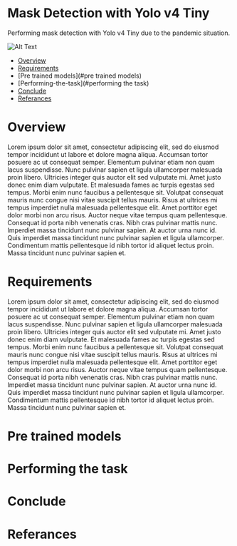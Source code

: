 # Mask Detection with Yolo v4 Tiny
Performing mask detection with Yolo v4 Tiny due to the pandemic situation.

![Alt Text](https://github.com/dgkngzlr/mask_detection/blob/main/mask.gif?raw=true)

* [Overview](#overview)
* [Requirements](#requirements)
* [Pre trained models](#pre trained models)
* [Performing-the-task](#performing the task)
* [Conclude](#conclude)
* [Referances](#referances)

# Overview
Lorem ipsum dolor sit amet, consectetur adipiscing elit, sed do eiusmod tempor incididunt ut labore et dolore magna aliqua. Accumsan tortor posuere ac ut consequat semper. Elementum pulvinar etiam non quam lacus suspendisse. Nunc pulvinar sapien et ligula ullamcorper malesuada proin libero. Ultricies integer quis auctor elit sed vulputate mi. Amet justo donec enim diam vulputate. Et malesuada fames ac turpis egestas sed tempus. Morbi enim nunc faucibus a pellentesque sit. Volutpat consequat mauris nunc congue nisi vitae suscipit tellus mauris. Risus at ultrices mi tempus imperdiet nulla malesuada pellentesque elit. Amet porttitor eget dolor morbi non arcu risus. Auctor neque vitae tempus quam pellentesque. Consequat id porta nibh venenatis cras. Nibh cras pulvinar mattis nunc. Imperdiet massa tincidunt nunc pulvinar sapien. At auctor urna nunc id. Quis imperdiet massa tincidunt nunc pulvinar sapien et ligula ullamcorper. Condimentum mattis pellentesque id nibh tortor id aliquet lectus proin. Massa tincidunt nunc pulvinar sapien et.



# Requirements
Lorem ipsum dolor sit amet, consectetur adipiscing elit, sed do eiusmod tempor incididunt ut labore et dolore magna aliqua. Accumsan tortor posuere ac ut consequat semper. Elementum pulvinar etiam non quam lacus suspendisse. Nunc pulvinar sapien et ligula ullamcorper malesuada proin libero. Ultricies integer quis auctor elit sed vulputate mi. Amet justo donec enim diam vulputate. Et malesuada fames ac turpis egestas sed tempus. Morbi enim nunc faucibus a pellentesque sit. Volutpat consequat mauris nunc congue nisi vitae suscipit tellus mauris. Risus at ultrices mi tempus imperdiet nulla malesuada pellentesque elit. Amet porttitor eget dolor morbi non arcu risus. Auctor neque vitae tempus quam pellentesque. Consequat id porta nibh venenatis cras. Nibh cras pulvinar mattis nunc. Imperdiet massa tincidunt nunc pulvinar sapien. At auctor urna nunc id. Quis imperdiet massa tincidunt nunc pulvinar sapien et ligula ullamcorper. Condimentum mattis pellentesque id nibh tortor id aliquet lectus proin. Massa tincidunt nunc pulvinar sapien et.


# Pre trained models

# Performing the task

# Conclude

# Referances
